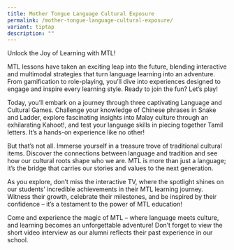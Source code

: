 ```yaml
---
title: Mother Tongue Language Cultural Exposure
permalink: /mother-tongue-language-cultural-exposure/
variant: tiptap
description: ""
---
```

<p>Unlock the Joy of Learning with MTL!</p>
<p>MTL lessons have taken an exciting leap into the future, blending interactive
and multimodal strategies that turn language learning into an adventure.
From gamification to role-playing, you’ll dive into experiences designed
to engage and inspire every learning style. Ready to join the fun? Let’s
play!</p>
<p>Today, you’ll embark on a journey through three captivating Language and
Cultural Games. Challenge your knowledge of Chinese phrases in Snake and
Ladder, explore fascinating insights into Malay culture through an exhilarating
Kahoot!, and test your language skills in piecing together Tamil letters.
It’s a hands-on experience like no other!</p>
<p>But that’s not all. Immerse yourself in a treasure trove of traditional
cultural items. Discover the connections between language and tradition
and see how our cultural roots shape who we are. MTL is more than just
a language; it’s the bridge that carries our stories and values to the
next generation.</p>
<p>As you explore, don’t miss the interactive TV, where the spotlight shines
on our students’ incredible achievements in their MTL learning journey.
Witness their growth, celebrate their milestones, and be inspired by their
confidence – it’s a testament to the power of MTL education!</p>
<p>Come and experience the magic of MTL – where language meets culture, and
learning becomes an unforgettable adventure! Don’t forget to view the short
video interview as our alumni reflects their past experience in our school.</p>
<p>
<br>
</p>
<p></p>